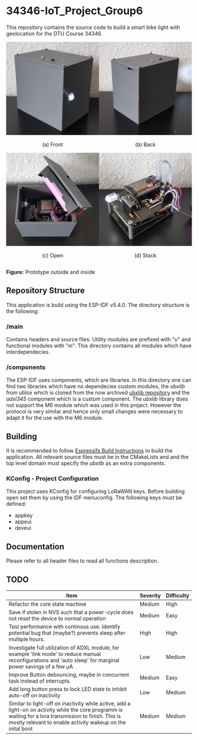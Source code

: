 # 34346-IoT_Project_Group6
This repository contains the source code to build a smart bike light with geolocation for the DTU Course 34346.

<div style="display: flex; flex-wrap: wrap;">

  <div style="width: 50%;">
    <img src="assets/enclosure_closed.jpg" alt="Front" style="width: 100%;">
    <center/>
    <p>(a) Front</p>
  </div>

  <div style="width: 50%;">
    <img src="assets/enclosure_back.jpg" alt="Back" style="width: 100%;">
    <center/>
    <p>(b) Back</p>
  </div>

  <div style="width: 50%;">
    <img src="assets/enclosure_open.jpg" alt="Open" style="width: 100%;">
    <center/>
    <p>(c) Open</p>
  </div>

  <div style="width: 50%;">
    <img src="assets/naked_top.jpg" alt="Stack" style="width: 100%;">
    <center/>
    <p>(d) Stack</p>
  </div>

</div>

**Figure:** Prototype outside and inside

## Repository Structure
This application is build using the ESP-IDF v5.4.0. The directory structure is the following:

### /main
Contains headers and source files. Utility modules are prefixed with "*u*" and functional modules with "*m*". This directory contains all modules which have interdependecies.

### /components
The ESP-IDF uses components, which are libraries. In this directory one can find two libraries which have no dependecies custom modules, the *ubxlib*  from ublox which is cloned from the now archived [ubxlib repository](https://github.com/u-blox/ubxlib) and the *adxl345* component which is a custom component. The *ubxlib* library does not support the M6 module which was used in this project. However the protocol is very similar and hence only small changes were necessary to adapt it for the use with the M6 module.

## Building
It is recommended to follow [Espressifs Build Instructions](https://docs.espressif.com/projects/esp-idf/en/v5.4.1/esp32/api-guides/build-system.html) to build the application. All relevant source files must be in the CMakeLists and and the top level domain must specify the *ubxlib* as an extra components. 

### KConfig - Project Configuration
This project uses KConfig for configuring LoRaWAN keys. Before building open set them by using the IDF menuconfig. The following keys must be defined:
- appkey
- appeui
- deveui

## Documentation
Please refer to all header files to read all functions description.

## TODO
|   Item   |  Severity    | Difficulty|
| ---- | ---- | ---- |
|Refactor the core state machine| Medium |High|
|Save if stolen in NVS such that a power-cycle does not reset the device to normal operation|Medium|Easy|
|Test performance with continous use. Identify potential bug that (maybe?) prevents sleep after multiple hours. |High|High|
| Investigate full utilization of ADXL module, for example 'link mode' to reduce manual reconfigurations and 'auto sleep' for marginal power savings of a few μA |Low |Medium|
| Improve Button debouncing, maybe in concurrent task instead of interrupts. | Medium | Easy |
| Add long button press to lock LED state to inhibit auto-off on inactivity | Low | Medium |
| Similar to light-off on inactivity while active, add a light-on on activity while the core programm is waiting for a lora transmission to finish. This is mostly relevant to enable activity wakeup on the inital boot | Medium | Medium |
